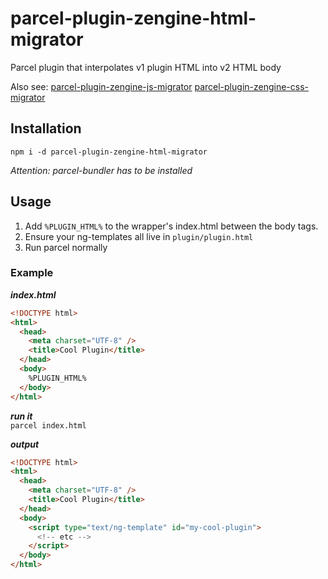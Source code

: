 # parcel-plugin-zengine-html-migrator

Parcel plugin that interpolates v1 plugin HTML into v2 HTML body

Also see:
[parcel-plugin-zengine-js-migrator](https://github.com/tehpsalmist/parcel-plugin-zengine-js-migrator)
[parcel-plugin-zengine-css-migrator](https://github.com/tehpsalmist/parcel-plugin-zengine-css-migrator)

## Installation

`npm i -d parcel-plugin-zengine-html-migrator`

_Attention: parcel-bundler has to be installed_

## Usage
 
1. Add `%PLUGIN_HTML%` to the wrapper's index.html between the body tags.
2. Ensure your ng-templates all live in `plugin/plugin.html`
3. Run parcel normally

### Example

_**index.html**_

```html
<!DOCTYPE html>
<html>
  <head>
    <meta charset="UTF-8" />
    <title>Cool Plugin</title>
  </head>
  <body>
    %PLUGIN_HTML%
  </body>
</html>
```

_**run it**_  
`parcel index.html`

_**output**_

```html
<!DOCTYPE html>
<html>
  <head>
    <meta charset="UTF-8" />
    <title>Cool Plugin</title>
  </head>
  <body>
    <script type="text/ng-template" id="my-cool-plugin">
      <!-- etc -->
    </script>
  </body>
</html>
```
